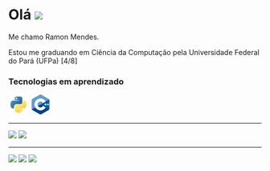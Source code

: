 # Olá <img src="https://media3.giphy.com/media/5HyXGsoFzXWPKFx07j/giphy.gif?cid=ecf05e476etr9ydvn2fixc0nbxh8gqliiua6im9lozg1n2gv&ep=v1_stickers_search&rid=giphy.gif&ct=s" width="30"></h1>

<p>Me chamo Ramon Mendes.
<p>Estou me graduando em Ciência da Computação pela Universidade Federal do Pará (UFPa) [4/8]  

<div>
  
### Tecnologias em aprendizado

<img src="https://raw.githubusercontent.com/devicons/devicon/master/icons/python/python-original.svg" alt="python" width="40" height="40"/>
<img src="https://raw.githubusercontent.com/devicons/devicon/master/icons/cplusplus/cplusplus-original.svg" alt="cplusplus" width="40" height="40"/>

</div>

---
<div align = "left">  
  <img height = "200em" src="https://github-readme-stats.vercel.app/api?username=ramoneirao&show_icons=true&show_icons=true&theme=dark&count_private=true" />
  <img height = "200em" src="https://github-readme-stats.vercel.app/api/top-langs/?username=ramoneirao&show_icons=true&theme=dark&count_private=true"/>
</div>

---


<div> 
  <a href="https://instagram.com/ramoneirao" target="_blank"><img src="https://img.shields.io/badge/-Instagram-%23E4405F?style=for-the-badge&logo=instagram&logoColor=white" target="_blank"></a>
  <a href="" target="_blank"><img src="https://img.shields.io/badge/-LinkedIn-%230077B5?style=for-the-badge&logo=linkedin&logoColor=white" target="_blank"></a>
  <a href = "mailto:ramonneirao@gmail.com"><img src="https://img.shields.io/badge/-Gmail-%23333?style=for-the-badge&logo=gmail&logoColor=white" target="_blank"></a>
</div>
